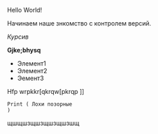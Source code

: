 Hello World!

Начинаем наше знкомство с контролем версий.

*Курсив*

**Gjke;bhysq**

* Элемент1
* Элемент2
* Эемент3

Hfp 
    wrpkkr[qkrqw[pkrqp
    ]]

    Print ( Лохи позорные 
    )



щшщшзщшзщшзщшзшщ
